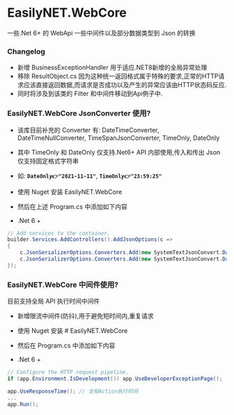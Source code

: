 # EasilyNET.WebCore

一些.Net 6+ 的 WebApi 一些中间件以及部分数据类型到 Json 的转换

### Changelog

- 新增 BusinessExceptionHandler 用于适应.NET8新增的全局异常处理
- 移除 ResultObject.cs 因为这种统一返回格式属于特殊的要求,正常的HTTP请求应该直接返回数据,而请求是否成功以及产生的异常应该由HTTP状态码反应.
- 同时将涉及到该类的 Filter 和中间件移动到Api例子中.

### EasilyNET.WebCore JsonConverter 使用?

- 该库目前补充的 Converter 有: DateTimeConverter, DateTimeNullConverter, TimeSpanJsonConverter, TimeOnly, DateOnly
- 其中 TimeOnly 和 DateOnly 仅支持.Net6+ API 内部使用,传入和传出 Json 仅支持固定格式字符串
- 如: **`DateOnly👉"2021-11-11"`**, **`TimeOnly👉"23:59:25"`**

- 使用 Nuget 安装 EasilyNET.WebCore
- 然后在上述 Program.cs 中添加如下内容

- .Net 6 +

```csharp
// Add services to the container.
builder.Services.AddControllers().AddJsonOptions(c =>
{
    c.JsonSerializerOptions.Converters.Add(new SystemTextJsonConvert.DateTimeConverter());
    c.JsonSerializerOptions.Converters.Add(new SystemTextJsonConvert.DateTimeNullConverter());
});
```

### EasilyNET.WebCore 中间件使用?

目前支持全局 API 执行时间中间件

- 新增限流中间件(防抖),用于避免短时间内,重复请求
- 使用 Nuget 安装 # EasilyNET.WebCore
- 然后在 Program.cs 中添加如下内容

- .Net 6 +

```csharp
// Configure the HTTP request pipeline.
if (app.Environment.IsDevelopment()) app.UseDeveloperExceptionPage();

app.UseResponseTime(); // 全局Action执行时间
...
app.Run();
```